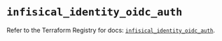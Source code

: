 # `infisical_identity_oidc_auth`

Refer to the Terraform Registry for docs: [`infisical_identity_oidc_auth`](https://registry.terraform.io/providers/infisical/infisical/0.15.41/docs/resources/identity_oidc_auth).
